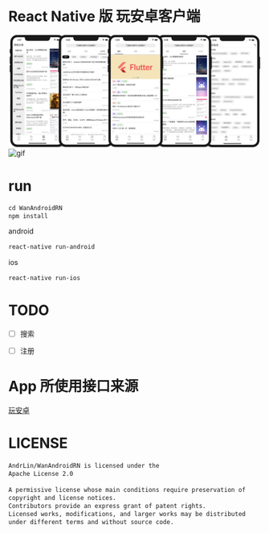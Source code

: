 # React Native 版 玩安卓客户端
![screenshot](screenshot.png)
![gif](app.gif)
# run
``` 
cd WanAndroidRN
npm install
```
android

``` bash
react-native run-android
```

ios

``` bash
react-native run-ios
```

# TODO
- [ ] 搜索

- [ ] 注册

# App 所使用接口来源

[玩安卓](https://www.wanandroid.com/)


# LICENSE
```
AndrLin/WanAndroidRN is licensed under the
Apache License 2.0

A permissive license whose main conditions require preservation of copyright and license notices.
Contributors provide an express grant of patent rights.
Licensed works, modifications, and larger works may be distributed under different terms and without source code.
```
